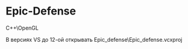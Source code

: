 Epic-Defense
============
C++\OpenGL

В версиях VS до 12-ой открывать Epic_defense\Epic_defense.vcxproj
